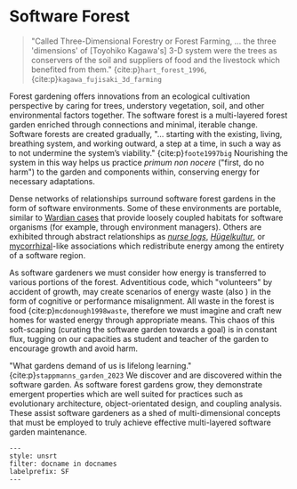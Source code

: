 # Software Forest

> "Called Three-Dimensional Forestry or Forest Farming, … the three 'dimensions' of \[Toyohiko Kagawa's\] 3-D system were the trees as conservers of the soil and suppliers of food and the livestock which benefited from them." {cite:p}`hart_forest_1996`, {cite:p}`kagawa_fujisaki_3d_farming`

Forest gardening offers innovations from an ecological cultivation perspective by caring for trees, understory vegetation, soil, and other  environmental factors together.
The software forest is a multi-layered forest garden enriched through connections and minimal, iterable change.
Software forests are created gradually, "… starting with the existing, living, breathing system, and working outward, a step at a time, in such a way as to not undermine the system’s viability." {cite:p}`foote1997big`
Nourishing the system in this way helps us practice _primum non nocere_ ("first, do no harm") to the garden and components within, conserving energy for necessary adaptations.

Dense networks of relationships surround software forest gardens in the form of software environments.
Some of these environments are portable, similar to [Wardian cases](https://en.wikipedia.org/wiki/Wardian_case) that provide loosely coupled habitats for software organisms (for example, through environment managers).
Others are exhibited through abstract relationships as [_nurse logs_](https://en.wikipedia.org/wiki/Nurse_log), [_Hügelkultur_](https://en.wikipedia.org/wiki/H%C3%BCgelkultur), or [mycorrhizal](https://en.wikipedia.org/wiki/Mycorrhiza)-like associations which redistribute energy among the entirety of a software region.

As software gardeners we must consider how energy is transferred to various portions of the forest.
Adventitious code, which "volunteers" by accident of growth, may create scenarios of energy waste (also ) in the form of cognitive or performance misalignment.
All waste in the forest is food {cite:p}`mcdonough1998waste`, therefore we must imagine and craft new homes for wasted energy through appropriate means.
This chaos of this soft-scaping (curating the software garden towards a goal) is in constant flux, tugging on our capacities as student and teacher of the garden to encourage growth and avoid harm.

"What gardens demand of us is lifelong learning." {cite:p}`stappmanns_garden_2023`
We discover and are discovered within the software garden.
As software forest gardens grow, they demonstrate emergent properties which are well suited for practices such as evolutionary architecture, object-orientated design, and coupling analysis.
These assist software gardeners as a shed of multi-dimensional concepts that must be employed to truly achieve effective multi-layered software garden maintenance.

```{bibliography}
---
style: unsrt
filter: docname in docnames
labelprefix: SF
---
```
